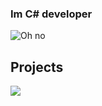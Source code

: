 ### Im C# developer

![Oh no](https://c.tenor.com/wQMAIdApiVoAAAAC/whydodis.gif)

## Projects

<p>
  <a href="https://github.com/NickName73/NiTiSCore" alt="Contributors">
    <img src="https://github.com/NickName73/NickName73/blob/main/Micros/nitis-core-low.png?raw=true" /></a>
  </a>
</p>
